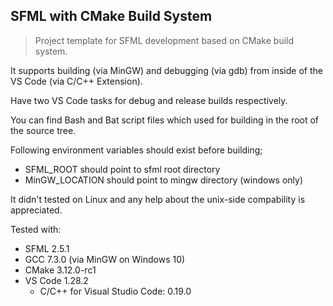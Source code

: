 ## SFML with CMake Build System

> Project template for SFML development based on CMake build system.

It supports building (via MinGW) and debugging (via gdb) from inside of the VS Code (via C/C++ Extension).

Have two VS Code tasks for debug and release builds respectively.

You can find Bash and Bat script files which used for building in the root of the source tree.

Following environment variables should exist before building;

- SFML_ROOT should point to sfml root directory
- MinGW_LOCATION should point to mingw directory (windows only)

It didn't tested on Linux and any help about the unix-side compability is appreciated.

Tested with:

- SFML 2.5.1
- GCC 7.3.0 (via MinGW on Windows 10)
- CMake 3.12.0-rc1
- VS Code 1.28.2
  - C/C++ for Visual Studio Code: 0.19.0
